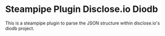 # Steampipe Plugin Disclose.io Diodb

This is a steampipe plugin to parse the JSON structure within disclose.io's diodb project.
